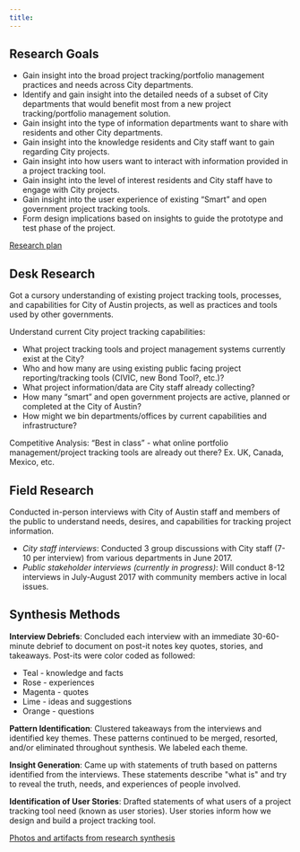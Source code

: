 ```yaml
---
title:
---
```


## Research Goals

* Gain insight into the broad project tracking/portfolio management practices and needs across City departments.
* Identify and gain insight into the detailed needs of a subset of City departments that would benefit most from a new project tracking/portfolio management solution.
* Gain insight into the type of information departments want to share with residents and other City departments.
* Gain insight into the knowledge residents and City staff want to gain regarding City projects.
* Gain insight into how users want to interact with information provided in a project tracking tool.
* Gain insight into the level of interest residents and City staff have to engage with City projects.
* Gain insight into the user experience of existing “Smart” and open government project tracking tools.
* Form design implications based on insights to guide the prototype and test phase of the project.

[Research plan](https://docs.google.com/document/d/1ugKx_uL9V4POJchWPxH-zygXygthzFgHSVQ4Xahiu3o/pub)

## Desk Research

Got a cursory understanding of existing project tracking tools, processes, and capabilities for City of Austin projects, as well as practices and tools used by other governments.

Understand current City project tracking capabilities:

* What project tracking tools and project management systems currently exist at the City?
* Who and how many are using existing public facing project reporting/tracking tools (CIVIC, new Bond Tool?, etc.)?
* What project information/data are City staff already collecting?
* How many “smart” and open government projects are active, planned or completed at the City of Austin?
* How might we bin departments/offices by current capabilities and infrastructure?

Competitive Analysis: “Best in class” - what online portfolio management/project tracking tools are already out there? Ex. UK, Canada, Mexico, etc.

## Field Research

Conducted in-person interviews with City of Austin staff and members of the public to understand needs, desires, and capabilities for tracking project information.

* *City staff interviews*: Conducted 3 group discussions with City staff (7-10 per interview) from various departments in June 2017.
* *Public stakeholder interviews (currently in progress)*: Will conduct 8-12 interviews in July-August 2017 with community members active in local issues.

## Synthesis Methods

**Interview Debriefs**: Concluded each interview with an immediate 30-60-minute debrief to document on post-it notes key quotes, stories, and takeaways. Post-its were color coded as followed:

* Teal - knowledge and facts
* Rose - experiences
* Magenta - quotes
* Lime - ideas and suggestions
* Orange - questions

**Pattern Identification**: Clustered takeaways from the interviews and identified key themes. These patterns continued to be merged, resorted, and/or eliminated throughout synthesis. We labeled each theme.

**Insight Generation**: Came up with statements of truth based on patterns identified from the interviews. These statements describe "what is" and try to reveal the truth, needs, and experiences of people involved.

**Identification of User Stories**: Drafted statements of what users of a project tracking tool need (known as user stories). User stories inform how we design and build a project tracking tool.

[Photos and artifacts from research synthesis](https://drive.google.com/drive/folders/0B6sCjeOkriUaWWtXRnlKME1wNDQ?usp=sharing)
